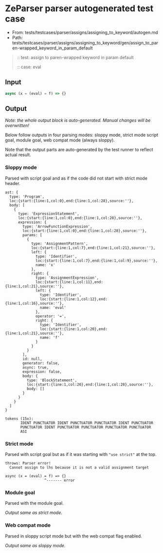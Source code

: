 # ZeParser parser autogenerated test case

- From: tests/testcases/parser/assigns/assigning_to_keyword/autogen.md
- Path: tests/testcases/parser/assigns/assigning_to_keyword/gen/assign_to_paren-wrapped_keyword_in_param_default

> :: test: assign to paren-wrapped keyword in param default
>
> :: case: eval

## Input


`````js
async (x = (eval) = f) => {}
`````

## Output

_Note: the whole output block is auto-generated. Manual changes will be overwritten!_

Below follow outputs in four parsing modes: sloppy mode, strict mode script goal, module goal, web compat mode (always sloppy).

Note that the output parts are auto-generated by the test runner to reflect actual result.

### Sloppy mode

Parsed with script goal and as if the code did not start with strict mode header.

`````
ast: {
  type: 'Program',
  loc:{start:{line:1,col:0},end:{line:1,col:28},source:''},
  body: [
    {
      type: 'ExpressionStatement',
      loc:{start:{line:1,col:0},end:{line:1,col:28},source:''},
      expression: {
        type: 'ArrowFunctionExpression',
        loc:{start:{line:1,col:0},end:{line:1,col:28},source:''},
        params: [
          {
            type: 'AssignmentPattern',
            loc:{start:{line:1,col:7},end:{line:1,col:21},source:''},
            left: {
              type: 'Identifier',
              loc:{start:{line:1,col:7},end:{line:1,col:9},source:''},
              name: 'x'
            },
            right: {
              type: 'AssignmentExpression',
              loc:{start:{line:1,col:11},end:{line:1,col:21},source:''},
              left: {
                type: 'Identifier',
                loc:{start:{line:1,col:12},end:{line:1,col:16},source:''},
                name: 'eval'
              },
              operator: '=',
              right: {
                type: 'Identifier',
                loc:{start:{line:1,col:20},end:{line:1,col:21},source:''},
                name: 'f'
              }
            }
          }
        ],
        id: null,
        generator: false,
        async: true,
        expression: false,
        body: {
          type: 'BlockStatement',
          loc:{start:{line:1,col:26},end:{line:1,col:28},source:''},
          body: []
        }
      }
    }
  ]
}

tokens (15x):
       IDENT PUNCTUATOR IDENT PUNCTUATOR PUNCTUATOR IDENT PUNCTUATOR
       PUNCTUATOR IDENT PUNCTUATOR PUNCTUATOR PUNCTUATOR PUNCTUATOR
       ASI
`````

### Strict mode

Parsed with script goal but as if it was starting with `"use strict"` at the top.

`````
throws: Parser error!
  Cannot assign to lhs because it is not a valid assignment target

async (x = (eval) = f) => {}
                  ^------- error
`````


### Module goal

Parsed with the module goal.

_Output same as strict mode._

### Web compat mode

Parsed in sloppy script mode but with the web compat flag enabled.

_Output same as sloppy mode._
